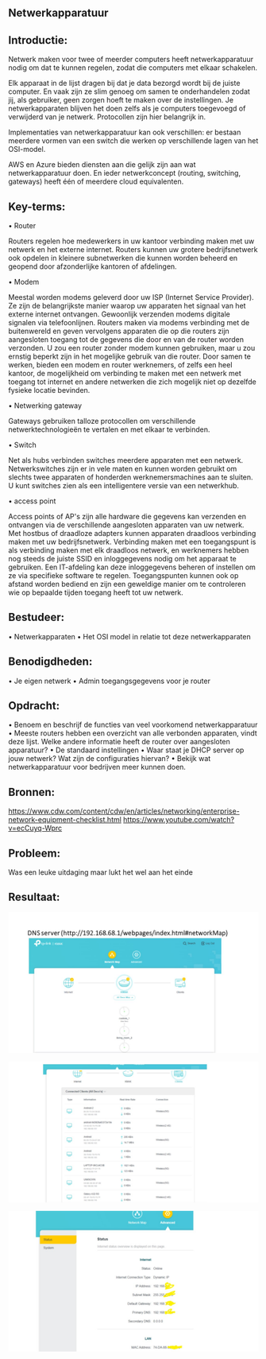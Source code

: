 ## Netwerkapparatuur

## Introductie:
Netwerk maken voor twee of meerder computers heeft netwerkapparatuur nodig om dat te kunnen regelen, zodat die computers met elkaar schakelen. 

Elk apparaat in de lijst dragen bij dat je data bezorgd wordt bij de juiste computer. En vaak zijn ze slim genoeg om samen te onderhandelen zodat jij, als gebruiker, geen zorgen hoeft te maken over de instellingen. Je netwerkapparaten blijven het doen zelfs als je computers toegevoegd of verwijderd van je netwerk. Protocollen zijn hier belangrijk in.

Implementaties van netwerkapparatuur kan ook verschillen: er bestaan meerdere vormen van een switch die werken op verschillende lagen van het OSI-model.

AWS en Azure bieden diensten aan die gelijk zijn aan wat netwerkapparatuur doen. En ieder netwerkconcept (routing, switching, gateways) heeft één of meerdere cloud equivalenten.



## Key-terms:

•	Router 

Routers regelen hoe medewerkers in uw kantoor verbinding maken met uw netwerk en het externe internet. Routers kunnen uw grotere bedrijfsnetwerk ook opdelen in kleinere subnetwerken die kunnen worden beheerd en geopend door afzonderlijke kantoren of afdelingen.


•	Modem

Meestal worden modems geleverd door uw ISP (Internet Service Provider). Ze zijn de belangrijkste manier waarop uw apparaten het signaal van het externe internet ontvangen. Gewoonlijk verzenden modems digitale signalen via telefoonlijnen. Routers maken via modems verbinding met de buitenwereld en geven vervolgens apparaten die op die routers zijn aangesloten toegang tot de gegevens die door en van de router worden verzonden. U zou een router zonder modem kunnen gebruiken, maar u zou ernstig beperkt zijn in het mogelijke gebruik van die router. Door samen te werken, bieden een modem en router werknemers, of zelfs een heel kantoor, de mogelijkheid om verbinding te maken met een netwerk met toegang tot internet en andere netwerken die zich mogelijk niet op dezelfde fysieke locatie bevinden.


 


•	Netwerking gateway

Gateways gebruiken talloze protocollen om verschillende netwerktechnologieën te vertalen en met elkaar te verbinden.


•	Switch

Net als hubs verbinden switches meerdere apparaten met een netwerk. Netwerkswitches zijn er in vele maten en kunnen worden gebruikt om slechts twee apparaten of honderden werknemersmachines aan te sluiten. U kunt switches zien als een intelligentere versie van een netwerkhub.


•	access point 

Access points of AP's zijn alle hardware die gegevens kan verzenden en ontvangen via de verschillende aangesloten apparaten van uw netwerk. Met hostbus of draadloze adapters kunnen apparaten draadloos verbinding maken met uw bedrijfsnetwerk. Verbinding maken met een toegangspunt is als verbinding maken met elk draadloos netwerk, en werknemers hebben nog steeds de juiste SSID en inloggegevens nodig om het apparaat te gebruiken. Een IT-afdeling kan deze inloggegevens beheren of instellen om ze via specifieke software te regelen. Toegangspunten kunnen ook op afstand worden bediend en zijn een geweldige manier om te controleren wie op bepaalde tijden toegang heeft tot uw netwerk.


## Bestudeer:
•	Netwerkapparaten
•	Het OSI model in relatie tot deze netwerkapparaten
## Benodigdheden:
•	Je eigen netwerk
•	Admin toegangsgegevens voor je router
## Opdracht:
•	Benoem en beschrijf de functies van veel voorkomend netwerkapparatuur
•	Meeste routers hebben een overzicht van alle verbonden apparaten, vindt deze lijst. Welke andere informatie heeft de router over aangesloten apparatuur?
•	De standaard instellingen
•	Waar staat je DHCP server op jouw netwerk? Wat zijn de configuraties hiervan?
•	Bekijk wat netwerkapparatuur voor bedrijven meer kunnen doen.

## Bronnen:
https://www.cdw.com/content/cdw/en/articles/networking/enterprise-network-equipment-checklist.html
https://www.youtube.com/watch?v=ecCuyq-Wprc


## Probleem:
Was een leuke uitdaging maar lukt het wel aan het einde

## Resultaat:


![screenshot My LAN setting]( https://github.com/techgrounds/cloud-6-repo-AzizaAdam/blob/main/00_includes/AZ14/My%20LAN%20setting.jpg)

![screenshot vconnected devices]( https://github.com/techgrounds/cloud-6-repo-AzizaAdam/blob/main/00_includes/AZ14/Networking%20apparatuur.jpg)

![screenshot DHCP info]( https://github.com/techgrounds/cloud-6-repo-AzizaAdam/blob/main/00_includes/AZ14/DHCP%20my%20network.jpg)

